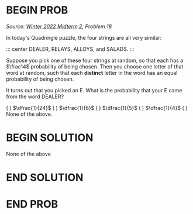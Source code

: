 # BEGIN PROB

<i>Source: [Winter 2022 Midterm 2](../wi22-midterm2/index.html), Problem 18</i>

In today's Quadringle puzzle, the four strings are all very
similar:

::: center
DEALER, RELAYS, ALLOYS, and SALADS.
:::

Suppose you pick one of these four strings at random, so that each has a
$\frac14$ probability of being chosen. Then you choose one letter of
that word at random, such that each **distinct** letter in the word has
an equal probability of being chosen.

It turns out that you picked an E. What is the probability that your E
came from the word DEALER?

( ) $\dfrac{1}{24}$
( ) $\dfrac{1}{6}$
( ) $\dfrac{1}{5}$
( ) $\dfrac{1}{4}$
( ) None of the above.

# BEGIN SOLUTION

None of the above

# END SOLUTION

# END PROB